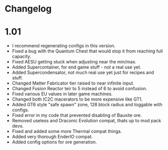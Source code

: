 # Changelog

# 1.01
- I recommend regenerating configs in this version.
- Fixed a bug with the Quantum Chest that would stop it from reaching full capacity.
- Fixed AESU getting stuck when adjusting near the min/max.
- Added Supercontainer, for end game stuff - not a real use yet.
- Added Supercondensator, not much real use yet just for recipes and stuff.
- Changed Matter Fabricator tier raised to near infinite input.
- Changed Fusion Reactor teir to 5 instead of 6 to avoid confusion.
- Fixed various EU values in later game machines.
- Changed both IC2C macerators to be more expensive like GT1.
- Added GT6 style "safe spawn" zone, 128 block radius and toggable with configs.
- Fixed error in my code that prevented disabling of Bauxite ore.
- Removed useless and Draconic Evolution compat, thats up to mod pack devs.
- Fixed and added some more Thermal compat things.
- Added very thorough EnderIO compat.
- Added config options for ore generation.
